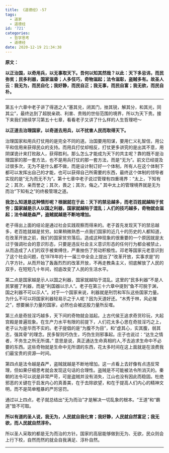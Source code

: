 ```yaml
---
title: 《道德经》-57
tags:
  - 道家
  - 道德经
id: '721'
categories:
  - 哲学思考
  - 道德经
date: 2020-12-19 21:34:38
---
```


**原文：**

**以正治国，以奇用兵，以无事取天下。吾何以知其然哉？以此：天下多忌讳，而民弥贫；民多利器，国家滋昏；人多伎巧，奇物滋起；法令滋彰，盗贼多有。故圣人云：我无为，而民自化；我好静，而民自正；我无事，而民自富；我无欲，而民自朴。**
<!-- more -->
* * *

第五十六章中老子讲了得道之人“塞其兑，闭其门，挫其锐，解其分，和其光，同其尘”，最终达到了超脱亲疏、利害、贵贱的世俗范围的境界，所以为天下贵。接下来我们继续学习第五十七章，看看老子又讲了什么样的人生哲理吧～

**以正道去治理国家，以奇道去用兵，以不扰害人民而取得天下。**

治理国家和用兵打仗用的是完全不同的道。治国要用阳谋，要用仁义礼智信，用公平和信用来获得民众的支持。而用兵打仗却相反，打仗更多讲究的是出其不意，用阴谋诡计来打败敌人，获得胜利。那么怎么才能成为天下的共主呢？靠的既不是治理国家的那一套方法，也不是用兵打仗的那一套方法，而是“无为”。前文已经提及过很多次，无为不是什么都不做，而是设计制订好一个体制，所有人在这个体制下都可以发挥出自己的才能，也可以获得自己所需要的东西，最终这个体制的领导者实现的是“无为而无不为”。第十七章中老子说过管理有四重境界：“太上，下知有之；其次，亲而誉之；其次，畏之；其次，侮之。” 其中太上的管理境界就是无为而治“下知有之”的终极管理之道。

**我怎么知道是这种情形呢？根据就在于此：天下的禁忌越多，而老百姓就越陷于贫穷；国家越是示人以国之利器，国家就越陷于混乱；人们的技巧越多，奇物就会滋起；法令越是森严，盗贼就越是不断地增加。**

老子得出上面的结论是通过社会实践观察而得来的。老子首先发现天下的禁忌越多，老百姓就越是贫穷。如果稍微熟悉一点我们国家的近几十的历史的人都知道，在改革开放之前，我们的国家贫穷落后。造成这种现象的很重要的一个原因就是太过于强调社会的意识形态，只要是违反社会主义意识形态的任何行为都会被禁止，从而造成了人们的双手被束缚住，严重挫伤了劳动积极性。邓老等国家元老意识到了这个社会问题，在1978年的十一届三中全会上提出了“改革开放，实事求是”的八字方针。从而开始了轰轰烈烈的改革开放，不再走教条主义，彻底解放了人民的双手，在短短几十年间，彻底改变了人民的生活水平。

第二点是国家越是示人以国之利器，国家就越陷于混乱。这里的“民多利器”不是人民掌握了利器，而是“利国器以示人”。老子在第三十六章中提到“鱼不可脱于渊，国之利器不可以示人”。对于一个国家来说，利器就是刑罚和军队这些国家力量。为什么不可以将国家利器轻易示之于人呢？因为天道好还。“木秀于林，风必摧之”，想要展示力量的国家，必然也会被这股力量所反噬。

第三点是奇技淫巧越多，天下间的奇物就会滋起。上古代侯王追求奇货珍玩，大起宫殿是普遍现象。在生产力水平有限的前提下，人们花太多心思在奇技淫巧之上，老子认为是华而不实的。老子提倡的是“为腹不为目”，和“虚其心，实其腹，弱其志，强其骨”的理念。民多智则巧伪生，巧伪生则邪事起。庄子也说过：“达生之情者，不务生之所无所谓。” 意思是说，真正通达生命真相的人,不去追求生命中不必要的东西。这些奇物就是生命中无所谓的东西，花太多时间在这上面就是在浪费我们最宝贵的资源—时间。

第四点是法令越是森严，盗贼就越是不断地增加。这一点看上去好像有点违反常理，但如果仔细思考就会发现这句话的合理性。盗贼是不可能被法令所消灭的。秦朝的法令可以说是非常严苛，可是盗贼并没有消失，江山也没有因此而稳固。杜绝邪恶的关键在于启发内心的真善美，在于去除欲望，和在于提高人们内心的精神文明，而不是简单粗暴的严厉惩罚。

通过以上四点，老子就总结出“无为而治”才是解决一切乱象的根本。“王道”和“霸道”皆不可取。

**所以有道的圣人说，我无为，人民就自我化育；我好静，人民就自然富足；我无欲，而人民就自然淳朴。**

所以圣人采取的都是无为而治的方针。国家的高层能够做到无为、无欲，民众则会上行下校，自然而然的就会自我满足、淳朴自然。

* * *

